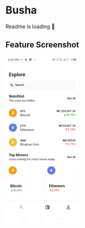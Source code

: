 # Busha

Readme is loading 🎉

## Feature Screenshot

<p float="left">
  <img src="media/flutter_01.png" width="200" />

</p>
